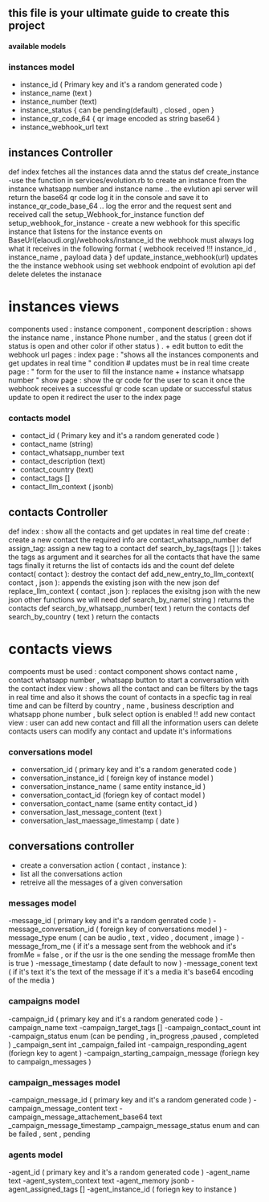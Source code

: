 ## this file is your ultimate guide to create this project ## 
#### available models ####

### instances model ### 
- instance_id ( Primary key and it's a random generated code )
- instance_name (text )
- instance_number (text)
- instance_status { can be pending(default) , closed , open }
- instance_qr_code_64 { qr image encoded as string base64 }
- instance_webhook_url text
## instances Controller ## 
def index
   fetches all the instances data annd the status 
def create_instance 
   -use the function in services/evolution.rb to create an instance from the instance whatsapp number and instance name .. the evlution api server will return the base64 qr code log it in the console and save it to instance_qr_code_base_64 .. log the error and the request sent and received 
   call the setup_Webhook_for_instance function 
   def setup_webhook_for_instance
     - create a new webhook for this specific instance that listens for the instance events on BaseUrl(elaoudi.org)/webhooks/instance_id
     the webhook must always log what it receives in the following format { webhook received !!! instance_id , instance_name , payload data } 
def update_instance_webhook(url) 
    updates the the instance webhook using set webhook endpoint of evolution api 
def delete 
    deletes the instanace 
# instances views # 
components used : instance component , component description : shows the instance name , instance Phone number , and the status ( green dot if status is open and other color if other status ) . + edit button to edit the webhook url 
pages : 
  index page : "shows all the instances components and get updates in real time " condition # updates must be in real time 
  create page : " form for the user to fill the instance name + instance whatsapp number "
  show page : show the qr code for the user to scan it once the webhook receives a successful qr code scan update or successful status update to open it redirect the user to the index page 
### contacts model ###
- contact_id ( Primary key and it's a random generated code )
- contact_name (string)
- contact_whatsapp_number text 
- contact_description (text)
- contact_country (text)
- contact_tags [] 
- contact_llm_context ( jsonb)
## contacts Controller ## 
def index :
    show all the contacts and get updates in real time 
def create : 
     create a new contact the required info are contact_whatsapp_number 
def assign_tag: 
    assign a new tag to a contact 
def search_by_tags(tags [] ):
    takes the tags as argument and it searches for all the contacts that have the same tags 
    finally it returns 
    the list of contacts ids 
    and the count 
def delete contact( contact ):
    destroy the contact 
def add_new_entry_to_llm_context( contact , json ): 
   appends the existing json with the new json 
def replace_llm_context ( contact ,json ): 
   replaces the exisitng json with the new json 
other functions we will need 
def search_by_name( string ) 
    returns the contacts 
def search_by_whatsapp_number( text ) 
 return the contacts 
def search_by_country ( text ) 
 return the contacts 
# contacts views # 
compoents must be used : contact component shows contact name , contact whatsapp number , whatsapp  button to start a conversation with the contact 
index view : shows all the contact and can be filters by the tags in real time and also it shows the count of contacts in a specfic tag in real time and can be filterd by country , name , business description and whatsapp phone number , bulk select option is enabled !! 
add new contact  view : user can add  new contact and fill all the information
users can delete contacts
users can modify any contact and update it's informations
### conversations model ###
- conversation_id ( primary key and it's a random generated code )
- conversation_instance_id ( foreign key of instance model )
- conversation_instance_name ( same entity instance_id )
- conversation_contact_id (foriegn key of contact model )
- conversation_contact_name (same entity contact_id )
- conversation_last_message_content (text )
- conversation_last_maessage_timestamp ( date )
## conversations controller ## 
- create  a conversation action ( contact , instance ):
- list all the conversations action
- retreive all the messages  of a given conversation

### messages model ### 
-message_id ( primary key and it's a random genrated code ) 
-message_conversation_id ( foreign key of conversations model ) 
-message_type enum ( can be audio , text , video , document , image ) 
-message_from_me ( if it's a message sent from the webhook and it's fromMe = false , or if the usr is the one sending the message fromMe then is true ) 
-message_timestamp ( date default to now ) 
-message_conent text ( if it's text it's the text of the message if it's a media it's base64 encoding of the media ) 
### campaigns model ### 
-campaign_id ( primary key and it's a random generated code ) 
-campaign_name text 
-campaign_target_tags [] 
-campaign_contact_count int
-campaign_status enum (can be pending , in_progress ,paused , completed ) 
_campaign_sent int 
_campaign_failed int 
-campaign_responding_agent (foriegn key to agent ) 
-campaign_starting_campaign_message (foriegn key to campaign_messages ) 
### campaign_messages model ### 
-campaign_message_id ( primary key and it's a random generated code ) 
-campaign_message_content text
-campaign_message_attachement_base64 text
_campaign_message_timestamp 
_campaign_message_status enum and can be failed , sent , pending 
### agents model ###
-agent_id ( primary key and it's a random generated code )
-agent_name text
-agent_system_context text
-agent_memory jsonb
-agent_assigned_tags [] 
-agent_instance_id ( foriegn key to instance ) 

